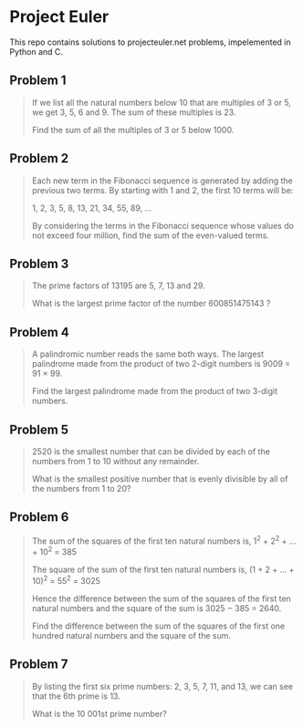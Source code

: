 # Project Euler

This repo contains solutions to projecteuler.net problems, impelemented in Python and C. 

## Problem 1

>If we list all the natural numbers below 10 that are multiples of 3 or 5, we get 3, 5, 6 and 9. The sum of these multiples is 23.
>
>Find the sum of all the multiples of 3 or 5 below 1000.

## Problem 2

>Each new term in the Fibonacci sequence is generated by adding the previous two terms. By starting with 1 and 2, the first 10 terms will be:
>
>1, 2, 3, 5, 8, 13, 21, 34, 55, 89, ...
>
>By considering the terms in the Fibonacci sequence whose values do not exceed four million, find the sum of the even-valued terms.

## Problem 3

>The prime factors of 13195 are 5, 7, 13 and 29.
>
>What is the largest prime factor of the number 600851475143 ?

## Problem 4

>A palindromic number reads the same both ways. The largest palindrome made from the product of two 2-digit numbers is 9009 = 91 × 99.
>
>Find the largest palindrome made from the product of two 3-digit numbers.

## Problem 5

>2520 is the smallest number that can be divided by each of the numbers from 1 to 10 without any remainder.
>
>What is the smallest positive number that is evenly divisible by all of the numbers from 1 to 20?

## Problem 6

>The sum of the squares of the first ten natural numbers is,
>1<sup>2</sup> + 2<sup>2</sup> + ... + 10<sup>2</sup> = 385
>
>The square of the sum of the first ten natural numbers is,
>(1 + 2 + ... + 10)<sup>2</sup> = 55<sup>2</sup> = 3025
>
>Hence the difference between the sum of the squares of the first ten natural numbers and the square of the sum is 3025 − 385 = 2640.
>
>Find the difference between the sum of the squares of the first one hundred natural numbers and the square of the sum.

## Problem 7

>By listing the first six prime numbers: 2, 3, 5, 7, 11, and 13, we can see that the 6th prime is 13.
>
>What is the 10 001st prime number?
